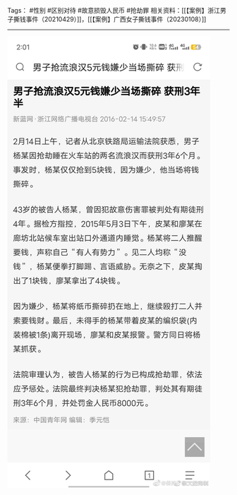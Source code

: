 Tags： #性别 #区别对待 #故意损毁人民币 #抢劫罪
相关资料：[[【案例】浙江男子撕钱事件（20210429）]]，[[【案例】广西女子撕钱事件（20230108）]]
***
[![IMG_20230108_201452_722.jpg](https://raw.githubusercontent.com/bluntvoice/mypic/main/IMG_20230108_201452_722.jpg)](https://raw.githubusercontent.com/bluntvoice/mypic/main/IMG_20230108_201452_722.jpg)